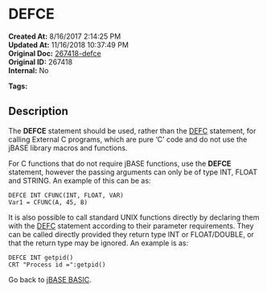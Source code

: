 # DEFCE

**Created At:** 8/16/2017 2:14:25 PM  
**Updated At:** 11/16/2018 10:37:49 PM  
**Original Doc:** [267418-defce](https://docs.jbase.com/36868-jbase-basic/267418-defce)  
**Original ID:** 267418  
**Internal:** No  

**Tags:**
<badge text='callc' vertical='middle' />

## Description

The **DEFCE** statement should be used, rather than the [DEFC](./../defc) statement, for calling External C programs, which are pure ‘C’ code and do not use the jBASE library macros and functions.

For C functions that do not require jBASE functions, use the **DEFCE** statement, however the passing arguments can only be of type INT, FLOAT and STRING. An example of this can be as:

```
DEFCE INT CFUNC(INT, FLOAT, VAR)
Var1 = CFUNC(A, 45, B)
```

It is also possible to call standard UNIX functions directly by declaring them with the [DEFC](./../defc) statement according to their parameter requirements. They can be called directly provided they return type INT or FLOAT/DOUBLE, or that the return type may be ignored. An example is as:

```
DEFCE INT getpid()
CRT "Process id =":getpid()
```

Go back to [jBASE BASIC](./../jbase-basic-programmers-reference-guide).
